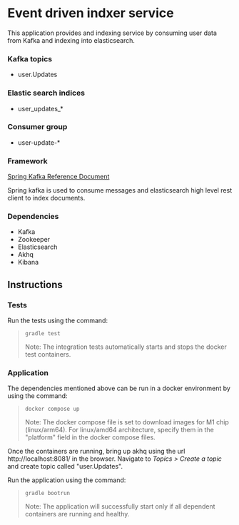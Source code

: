 # Event driven indxer service

This application provides and indexing service by consuming user data from Kafka
and indexing into elasticsearch.

### Kafka topics

- user.Updates

### Elastic search indices

- user_updates_*

### Consumer group

- user-update-*

### Framework

[Spring Kafka Reference Document](https://docs.spring.io/spring-kafka/reference/html/)

Spring kafka is used to consume messages and elasticsearch high level
rest client to index documents.

### Dependencies 

- Kafka
- Zookeeper
- Elasticsearch
- Akhq
- Kibana

## Instructions

### Tests
Run the tests using the command:

> `gradle test`
>
> Note: The integration tests automatically starts and
> stops the docker test containers.

### Application

The dependencies mentioned above can be run in a docker environment by using
the command:

>`docker compose up`
>
> Note: The docker compose file is set to download images for M1 chip
>  (linux/arm64). For linux/amd64 architecture, specify them in the "platform"
> field in the docker compose files.

Once the containers are running, bring up akhq using the url
http://localhost:8081/ in the browser. Navigate to _Topics > Create a topic_
and create topic called "user.Updates".

Run the application using the command:

> `gradle bootrun`
> 
> Note: The application will successfully start only if all dependent
> containers are running and healthy. 









